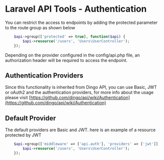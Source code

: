 # Laravel API Tools - Authentication

You can restrict the access to endpoints by adding the protected parameter to the route group as shown below

```php
	$api->group(['protected' => true], function($api) {
	    $api->resource('/users', 'Users\UserController');
	});
```
Depending on the provider configured in the config/api.php file, an authorization header will be required to access the endpoint.

## Authentication Providers
Since this functionality is inherited from Dingo API, you can use Basic, JWT or oAuth2 and the authentication providers, for more info about the usage please visit  [https://github.com/dingo/api/wiki/Authentication](https://github.com/dingo/api/wiki/Authentication)

## Default Provider

The default providers are Basic and JWT. here is an example of a resource protected by JWT

```php
	$api->group(['middleware' => ['api.auth'], 'providers' => ['jwt']], function($api) {
	    $api->resource('/users', 'Users\UserController');
	});
```